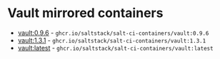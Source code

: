 # Vault mirrored containers

- [vault:0.9.6](https://hub.docker.com/r/_/vault/tags?name=0.9.6) - `ghcr.io/saltstack/salt-ci-containers/vault:0.9.6`
- [vault:1.3.1](https://hub.docker.com/r/_/vault/tags?name=1.3.1) - `ghcr.io/saltstack/salt-ci-containers/vault:1.3.1`
- [vault:latest](https://hub.docker.com/r/_/vault/tags?name=latest) - `ghcr.io/saltstack/salt-ci-containers/vault:latest`
